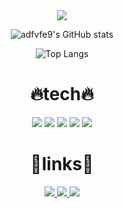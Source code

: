 <div align="center">
  <img src="https://capsule-render.vercel.app/api?type=waving&color=7f7fd5&height=200&text=Hello%20There!&animation=scaleIn&fontColor=fdfdfd&fontSize=90" />


![adfvfe9's GitHub stats](https://github-readme-stats.vercel.app/api?username=adfvfe9&show_icons=true&theme=tokyonight)

![Top Langs](https://github-readme-stats.vercel.app/api/top-langs/?username=adfvfe9&layout=compact&theme=tokyonight)

# 🔥tech🔥
<img src="https://img.shields.io/badge/JAVA-d09638?style=for-the-badge&logo=buymeacoffee&logoColor=ffffff"/>  <img src="https://img.shields.io/badge/C++-8a1fa2?style=for-the-badge&logo=cplusplus&logoColor=ffffff"/>  <img src="https://img.shields.io/badge/Notion-eae6e0?style=for-the-badge&logo=notion&logoColor=000000"/>  <img src="https://img.shields.io/badge/Github-000000?style=for-the-badge&logo=github&logoColor=ffffff"/> <img src="https://img.shields.io/badge/Velog-20C997?style=for-the-badge&logo=velog&logoColor=white"/>

# 🔗links🔗
<a href="https://github.com/adfvfe9" target="blank">
  <img src="https://img.shields.io/badge/Github-000000?style=for-the-badge&logo=github&logoColor=ffffff"/>
</a>
<a href="https://velog.io/@bedulge/posts" target="blank">
  <img src="https://img.shields.io/badge/Velog-20C997?style=for-the-badge&logo=velog&logoColor=white"/>
</a>
<a href="https://www.notion.so/bedulge-1e0870a3292e80f5a6ede45123cbe5a4" target="blank">
  <img src="https://img.shields.io/badge/Notion-eae6e0?style=for-the-badge&logo=notion&logoColor=000000"/>
</a>
</div>
